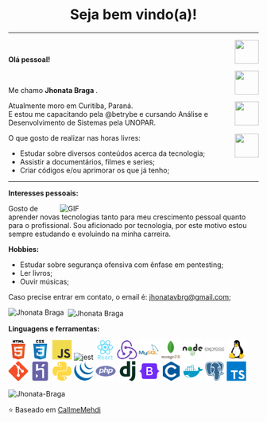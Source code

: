 <h1 align="center"> Seja bem vindo(a)! </h1>
<hr />
<a href="https://github.com/jhonatavbrg" target="_blank">
  <img align="right" src="https://cdn.iconscout.com/icon/free/png-256/github-108-438008.png" width="48px" height="48px">
</a><br />
<p align="left" > 
  <b>Olá pessoal!</b>
</p>
<a href="https://www.instagram.com/jhonatavbrg/" target="_blank">
  <img align="right" src="https://cdn.icon-icons.com/icons2/1211/PNG/512/1491579602-yumminkysocialmedia36_83067.png" width="48px" height="48px">
</a><br />
<p align="left" >
Me chamo <b> Jhonata Braga </b>.
</p>
<a href="https://www.youtube.com/" target="_blank">
  <img align="right" src="https://i.ibb.co/kSWhXVq/youtube.png" width="48px" height="48px">
</a>
<p align="left" >
Atualmente moro em Curitiba, Paraná.<br />
E estou me capacitando pela @betrybe e cursando Análise e Desenvolvimento de Sistemas pela UNOPAR.
</p>
<a href="https://www.linkedin.com/in/jhonatavbrg/" target="_blank">
  <img align="right" src="https://i.ibb.co/Kx2GSrT/linkedin.png" width="48px" height="48px">
</a>
<p align="left" >
O que gosto de realizar nas horas livres:
</p>
<p align="left" >
<ul>
  <li>Estudar sobre diversos conteúdos acerca da tecnologia; </li>
  <li>Assistir a documentários, filmes e series; </li>
  <li>Criar códigos e/ou aprimorar os que já tenho; </li>
</ul>
</p>

<hr />

**Interesses pessoais:**

<img align="right" alt="GIF" src="https://i.imgur.com/IXHBogq.jpg" width="400px" />

Gosto de aprender novas tecnologias tanto para meu crescimento pessoal quanto para o profissional. Sou aficionado por tecnologia, por este motivo estou sempre estudando e evoluindo na minha carreira.

**Hobbies:**
   - Estudar sobre segurança ofensiva com ênfase em pentesting; 
   - Ler livros;
   - Ouvir músicas;

Caso precise entrar em contato, o email é: jhonatavbrg@gmail.com;

<p>
  <img align="left" src="https://github-readme-stats.vercel.app/api/top-langs/?username=jhonatavbrg&layout=compact&theme=graywhite&title_color=268bd2" alt="Jhonata Braga" />
</p>
<p>&nbsp;
  <img align="center" src="https://github-readme-stats.vercel.app/api?username=jhonatavbrg&count_private=true&show_icons=true&theme=graywhite&icon_color=268bd2&title_color=268bd2" alt="Jhonata Braga" />
</p>

**Linguagens e ferramentas:**  

<p align="left">
<img src="https://raw.githubusercontent.com/devicons/devicon/master/icons/html5/html5-original-wordmark.svg" alt="html5" width="40" height="40"/> 
<img src="https://raw.githubusercontent.com/devicons/devicon/master/icons/css3/css3-original-wordmark.svg" alt="css3" width="40" height="40"/> 
<img src="https://raw.githubusercontent.com/devicons/devicon/master/icons/javascript/javascript-original.svg" alt="javascript" width="40" height="40"/> 
<img src="https://www.learnstorybook.com/intro-to-storybook/logo-jest.png" alt="jest" width="40" height="40" />
<img src="https://raw.githubusercontent.com/devicons/devicon/master/icons/react/react-original-wordmark.svg" alt="react" width="40" height="40"/> 
<img src="https://raw.githubusercontent.com/devicons/devicon/master/icons/redux/redux-original.svg" alt="redux" width="40" height="40"/> 
<img src="https://raw.githubusercontent.com/devicons/devicon/master/icons/mysql/mysql-original-wordmark.svg" alt="mysql" width="40" height="40"/> 
<img src="https://raw.githubusercontent.com/devicons/devicon/master/icons/mongodb/mongodb-original-wordmark.svg" alt="mongodb" width="40" height="40"/> 
<img src="https://raw.githubusercontent.com/devicons/devicon/master/icons/nodejs/nodejs-original-wordmark.svg" alt="nodejs" width="40" height="40"/> 
<img src="https://raw.githubusercontent.com/devicons/devicon/master/icons/express/express-original-wordmark.svg" alt="express" width="40" height="40"/> 
<img src="https://raw.githubusercontent.com/devicons/devicon/master/icons/linux/linux-original.svg" alt="linux" width="40" height="40" />
<img src="https://raw.githubusercontent.com/devicons/devicon/master/icons/git/git-original.svg" alt="git" width="40" height="40"/> 
<img src="https://raw.githubusercontent.com/devicons/devicon/master/icons/heroku/heroku-plain.svg" alt="heroku" width="40" height="40" />
<img src="https://raw.githubusercontent.com/devicons/devicon/master/icons/python/python-plain.svg" alt="Python" width="40" height="40" />
<img src="https://raw.githubusercontent.com/devicons/devicon/master/icons/jquery/jquery-plain.svg" alt="Jquery" width="40" height="40" />
<img src="https://raw.githubusercontent.com/devicons/devicon/master/icons/php/php-plain.svg" alt="PHP" width="40" height="40" />
<img src="https://raw.githubusercontent.com/devicons/devicon/master/icons/django/django-plain.svg" alt="Django" width="40" height="40" />
<img src="https://raw.githubusercontent.com/devicons/devicon/master/icons/bootstrap/bootstrap-plain.svg" alt="Bootstrap" width="40" height="40" />
<img src="https://raw.githubusercontent.com/devicons/devicon/master/icons/c/c-plain.svg" alt="C" width="40" height="40" />
<img src="https://raw.githubusercontent.com/devicons/devicon/master/icons/docker/docker-plain.svg" alt="Docker" width="40" height="40" />
<img src="https://raw.githubusercontent.com/devicons/devicon/master/icons/postgresql/postgresql-plain.svg" alt="postgresql" width="40" height="40" />
<img src="https://raw.githubusercontent.com/devicons/devicon/master/icons/typescript/typescript-plain.svg" alt="typescript" width="40" height="40" />
</p>


<p align="left"> <img src="https://komarev.com/ghpvc/?username=jhonatavbrg" alt="Jhonata-Braga" /> </p>

⭐️ Baseado em [CallmeMehdi](https://github.com/CallmeMehdi)


